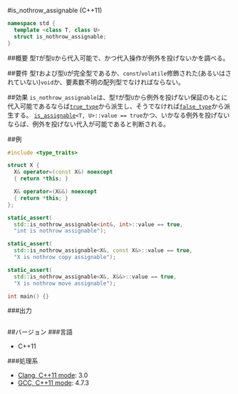 #is_nothrow_assignable (C++11)
```cpp
namespace std {
  template <class T, class U>
  struct is_nothrow_assignable;
}
```

##概要
型`T`が型`U`から代入可能で、かつ代入操作が例外を投げないかを調べる。


##要件
型`T`および型`U`が完全型であるか、`const`/`volatile`修飾された(あるいはされていない)`void`か、要素数不明の配列型でなければならない。


##効果
`is_nothrow_assignable`は、型`T`が型`U`から例外を投げない保証のもとに代入可能であるならば[`true_type`](./integral_constant-true_type-false_type.md)から派生し、そうでなければ[`false_type`](./integral_constant-true_type-false_type.md)から派生する。 
[`is_assignable`](./is_assignable.md)`<T, U>::value == true`かつ、いかなる例外を投げないならば、例外を投げない代入が可能であると判断される。


##例
```cpp
#include <type_traits>

struct X {
  X& operator=(const X&) noexcept
  { return *this; }

  X& operator=(X&&) noexcept
  { return *this; }
};

static_assert(
  std::is_nothrow_assignable<int&, int>::value == true,
  "int is nothrow assignable");

static_assert(
  std::is_nothrow_assignable<X&, const X&>::value == true,
  "X is nothrow copy assignable");

static_assert(
  std::is_nothrow_assignable<X&, X&&>::value == true,
  "X is nothrow move assignable");

int main() {}
```

###出力
```
```

##バージョン
###言語
- C++11

###処理系
- [Clang, C++11 mode](/implementation.md#clang): 3.0
- [GCC, C++11 mode](/implementation.md#gcc): 4.7.3

